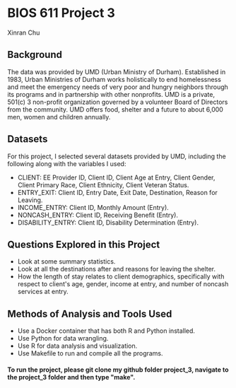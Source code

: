 # BIOS 611 Project 3

Xinran Chu 

## Background 
The data was provided by UMD (Urban Ministry of Durham). Established in 1983, Urban Ministries of Durham works holistically to end homelessness and meet the emergency needs of very poor and hungry neighbors through its programs and in partnership with other nonprofits. UMD is a private, 501(c) 3 non-profit organization governed by a volunteer Board of Directors from the community. UMD offers food, shelter and a future to about 6,000 men, women and children annually. 

## Datasets 
For this project, I selected several datasets provided by UMD, including the following along with the variables I used: 

* CLIENT: EE Provider ID, Client ID, Client Age at Entry, Client Gender, Client Primary Race, Client Ethnicity, Client      Veteran Status. 
* ENTRY_EXIT: Client ID, Entry Date, Exit Date, Destination, Reason for Leaving. 
* INCOME_ENTRY: Client ID, Monthly Amount (Entry). 
* NONCASH_ENTRY: Client ID, Receiving Benefit (Entry). 
* DISABILITY_ENTRY: Client ID, Disability Determination (Entry). 

## Questions Explored in this Project 
* Look at some summary statistics. 
* Look at all the destinations after and reasons for leaving the shelter. 
* How the length of stay relates to client demographics, specifically with respect to client's age, gender, income at       entry, and number of noncash services at entry. 

## Methods of Analysis and Tools Used 
* Use a Docker container that has both R and Python installed. 
* Use Python for data wrangling. 
* Use R for data analysis and visualization. 
* Use Makefile to run and compile all the programs. 

#### To run the project, please git clone my github folder project_3, navigate to the project_3 folder and then type "make". 